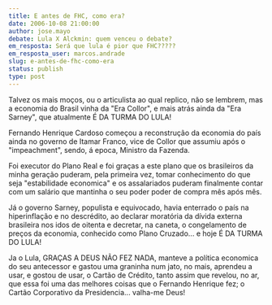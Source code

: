 ```yaml
---
title: E antes de FHC, como era?
date: 2006-10-08 21:00:00
author: jose.mayo
debate: Lula X Alckmin: quem venceu o debate?
em_resposta: Será que lula é pior que FHC?????
em_resposta_user: marcos.andrade
slug: e-antes-de-fhc-como-era
status: publish 
type: post
---
```


Talvez os mais moços, ou o articulista ao qual replico, não se lembrem, mas a economia do Brasil vinha da "Era Collor", e mais atrás ainda da "Era Sarney", que atualmente É DA TURMA DO LULA!


Fernando Henrique Cardoso começou a reconstrução da economia do país ainda no governo de Itamar Franco, vice de Collor que assumiu após o "impeachment", sendo, á epoca, Ministro da Fazenda. 


Foi executor do Plano Real e foi graças a este plano que os brasileiros da minha geração puderam, pela primeira vez, tomar conhecimento do que seja "estabilidade economica" e os assalariados puderam finalmente contar com um salário que mantinha o seu poder poder de compra mês após mês.


Já o governo Sarney, populista e equivocado, havia enterrado o país na hiperinflação e no descrédito, ao declarar moratória da dívida externa brasileira nos idos de oitenta e decretar, na caneta, o congelamento de preços da economia, conhecido como Plano Cruzado... e hoje É DA TURMA DO LULA!


Ja o Lula, GRAÇAS A DEUS NÃO FEZ NADA, manteve a política economica do seu antecessor e gastou uma graninha num jato, no mais, aprendeu a usar, e gostou de usar, o Cartão de Crédito, tanto assim que revelou, no ar, que essa foi uma das melhores coisas que o Fernando Henrique fez; o Cartão Corporativo da Presidencia... valha-me Deus!


